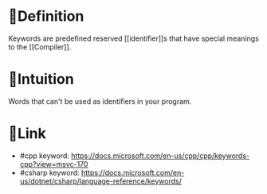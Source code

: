 # 📝Definition
Keywords are predefined reserved [[identifier]]s that have special meanings to the [[Compiler]].

# 🧠Intuition
Words that can't be used as identifiers in your program.

# 🔗Link
- #cpp  keyword: https://docs.microsoft.com/en-us/cpp/cpp/keywords-cpp?view=msvc-170
- #csharp  keyword: https://docs.microsoft.com/en-us/dotnet/csharp/language-reference/keywords/
